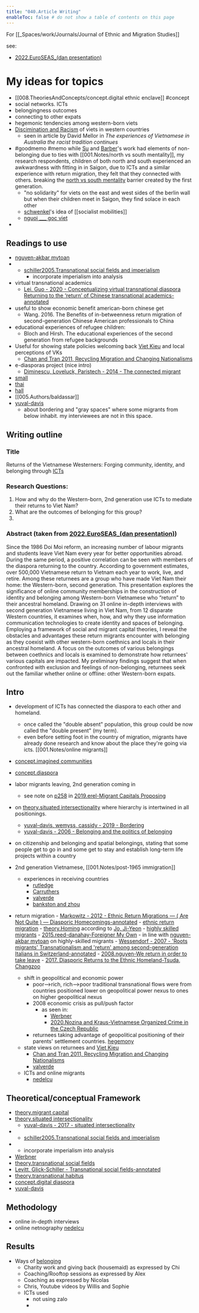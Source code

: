 ```yaml
---
title: "040.Article Writing"
enableToc: false # do not show a table of contents on this page
---
```


For [[_Spaces/work/Journals/Journal of Ethnic and Migration Studies]]

see: 
- [2022.EuroSEAS_(dan presentation)](_Spaces/work/Conferences/2022.EuroSEAS_(dan%20presentation).md)

# My ideas for topics
- [[008.TheoriesAndConcepts/concept.digital ethnic enclave]] #concept 
- social networks. ICTs
- belongingness outcomes
- connecting to other expats
- hegemonic tendencies among western-born viets
- [Discimination and Racism](001.Notes/Discimination%20and%20Racism.md) of viets in western countries
	- seen in article by David Mellor in *The experiences of Vietnamese in Australia the racist tradition continues*
- #goodmemo #memo while [Su](005.Authors/Su.md) and [Barber](005.Authors/Barber.md)'s work had elements of non-belonging due to ties with [[001.Notes/north vs south mentality]], my research respondents, children of both north and south experienced an awkwardness with fitting in in Saigon, due to ICTs and a similar experience with return migration, they felt that they connected with others. breaking the [north vs south mentality](001.Notes/north%20vs%20south%20mentality.md) barrier created by the first generation.
	- "no solidarity" for viets on the east and west sides of the berlin wall but when their children meet in Saigon, they find solace in each other
	- [schwenkel](005.Authors/schwenkel.md)'s idea of [[socialist mobilities]] 
	- [nguoi ___ goc viet](001.Notes/nguoi%20___%20goc%20viet.md)
- 

## Readings to use
- [nguyen-akbar mytoan](005.Authors/nguyen-akbar%20mytoan.md)
- - [schiller2005.Transnational social fields and imperialism](002.LiteratureNotes/schiller2005.Transnational%20social%20fields%20and%20imperialism.md)
	- incorporate imperialism into analysis
- virtual transnational academics
	- [Lei, Guo - 2020 - Conceptualizing virtual transnational diaspora Returning to the ‘return’ of Chinese transnational academics-annotated](002.LiteratureNotes/Lei,%20Guo%20-%202020%20-%20Conceptualizing%20virtual%20transnational%20diaspora%20Returning%20to%20the%20‘return’%20of%20Chinese%20transnational%20academics-annotated.md)
- useful to show economic benefit american-born chinese get
	- Wang. 2016. The Benefits of in-betweenness return migration of second-generation Chinese American professionals to China
- educational experiences of refugee children: 
	- Bloch and Hirsh. The educational experiences of the second generation from refugee backgrounds
- Useful for showing state policies welcoming back [Viet Kieu](001.Notes/Viet%20Kieu.md) and local perceptions of VKs
	- [Chan and Tran 2011, Recycling Migration and Changing Nationalisms](002.LiteratureNotes/Chan%20and%20Tran%202011,%20Recycling%20Migration%20and%20Changing%20Nationalisms.md)
- e-diasporas project (nice intro)
	- [Diminescu, Loveluck, Paristech - 2014 - The connected migrant](002.LiteratureNotes/Diminescu,%20Loveluck,%20Paristech%20-%202014%20-%20The%20connected%20migrant.md)
- [small](005.Authors/small.md)
- [thai](005.Authors/thai.md)
- [hall](005.Authors/hall.md)
- [[005.Authors/baldassar]]
- [yuval-davis](005.Authors/yuval-davis.md)
	- about bordering and "gray spaces" where some migrants from below inhabit. my interviewees are not in this space.

## Writing outline

### Title 
Returns of the Vietnamese Westerners: Forging community, identity, and belonging through [ICTs](009.Themes/Identity%20and%20Belonging/theme.ICTs%20and%20Belonging.md)

### Research Questions:
1. How and why do the Western-born, 2nd generation use ICTs to mediate their returns to Viet Nam?
2. What are the outcomes of belonging for this group?
3. 

### Abstract (taken from [2022.EuroSEAS_(dan presentation)](_Spaces/work/Conferences/2022.EuroSEAS_(dan%20presentation).md))

Since the 1986 Doi Moi reform, an increasing number of labour migrants and students leave Viet Nam every year for better opportunities abroad. During the same period, a positive correlation can be seen with members of the diaspora returning to the country. According to government estimates, over 500,000 Vietnamese return to Vietnam each year to work, live, and retire. Among these returnees are a group who have made Viet Nam their home: the Western-born, second generation. This presentation explores the significance of online community memberships in the construction of identity and belonging among Western-born Vietnamese who “return” to their ancestral homeland. Drawing on 31 online in-depth interviews with second generation Vietnamese living in Viet Nam, from 12 disparate Western countries, it examines when, how, and why they use information communication technologies to create identity and spaces of belonging. Employing a framework of social and migrant capital theories, I reveal the obstacles and advantages these return migrants encounter with belonging as they coexist with other western-born coethnics and locals in their ancestral homeland. A focus on the outcomes of various belongings between coethnics and locals is examined to demonstrate how returnees' various capitals are impacted. My preliminary findings suggest that when confronted with exclusion and feelings of non-belonging, returnees seek out the familiar whether online or offline: other Western-born expats.



## Intro
- development of ICTs has connected the diaspora to each other and homeland. 
	- once called the "double absent" population, this group could be now called the "double present" (my term). 
	- even before setting foot in the country of migration, migrants have already done research and know about the place they're going via icts. [[001.Notes/online migrants]]
- [concept.imagined communities](008.TheoriesAndConcepts/concept.imagined%20communities.md)
- [concept.diaspora](008.TheoriesAndConcepts/concept.diaspora.md)
- labor migrants leaving, 2nd generation coming in
	- see note on [p258](002.LiteratureNotes/2019.erel-Migrant%20Capitals%20Proposing.md#p258) in [2019.erel-Migrant Capitals Proposing](002.LiteratureNotes/2019.erel-Migrant%20Capitals%20Proposing.md)
- on [theory.situated intersectionality](008.TheoriesAndConcepts/theory.situated%20intersectionality.md) where hierarchy is intertwined in all positionings. 
	- [yuval-davis, wemyss, cassidy - 2019 - Bordering](002.LiteratureNotes/yuval-davis,%20wemyss,%20cassidy%20-%202019%20-%20Bordering.md)
	- [yuval-davis - 2006 - Belonging and the politics of belonging](002.LiteratureNotes/yuval-davis%20-%202006%20-%20Belonging%20and%20the%20politics%20of%20belonging.md)
- on citizenship and belonging and spatial belongings, stating that some people get to go in and some get to stay and establish long-term life projects within a country
	
- 2nd generation Vietnamese, [[001.Notes/post-1965 immigration]]
	- experiences in receiving countries
		- [rutledge](005.Authors/rutledge.md)
		- [Carruthers](005.Authors/Carruthers.md)
		- [valverde](005.Authors/valverde.md)
		- [bankston and zhou](005.Authors/bankston%20and%20zhou.md)
- return migration
		- [Markowitz - 2012 - Ethnic Return Migrations — ( Are Not Quite ) — Diasporic Homecomings-annotated](Attachments/PDFs/Markowitz%20-%202012%20-%20Ethnic%20Return%20Migrations%20—%20(%20Are%20Not%20Quite%20)%20—%20Diasporic%20Homecomings-annotated.pdf)
		- [ethnic return migration](001.Notes/ethnic%20return%20migration.md)
		- [theory.Homing](008.TheoriesAndConcepts/theory.Homing.md) according to [Jo, Ji-Yeon](005.Authors/Jo,%20Ji-Yeon.md)
		- [highly skilled migrants](001.Notes/highly%20skilled%20migrants.md)
		- [2015.reed-danahay-Foreigner My Own](002.LiteratureNotes/2015.reed-danahay-Foreigner%20My%20Own.md)
		- in line with [nguyen-akbar mytoan](005.Authors/nguyen-akbar%20mytoan.md) on highly-skilled migrants
		- [Wessendorf - 2007 - 'Roots migrants' Transnationalism and 'return' among second-generation Italians in Switzerland-annotated](Attachments/PDFs/Wessendorf%20-%202007%20-%20'Roots%20migrants'%20Transnationalism%20and%20'return'%20among%20second-generation%20Italians%20in%20Switzerland-annotated.pdf)
		- [2008.nguyen-We return in order to take leave](002.LiteratureNotes/2008.nguyen-We%20return%20in%20order%20to%20take%20leave.md)
		- [2017. Diasporic Returns to the Ethnic Homeland-Tsuda, Changzoo](002.LiteratureNotes/2017.%20Diasporic%20Returns%20to%20the%20Ethnic%20Homeland-Tsuda,%20Changzoo.md)
	- shift in geopolitical and economic power 
		- poor-->rich, rich-->poor traditional transnational flows were from countries positioned lower on geopolitical power nexus to ones on higher geopolitical nexus
		- 2008 economic crisis as pull/push factor 
			- as seen in:
				- [Werbner](005.Authors/Werbner.md)
				- [2020.Nozina and Kraus-Vietnamese Organized Crime in the Czech Republic](002.LiteratureNotes/2020.Nozina%20and%20Kraus-Vietnamese%20Organized%20Crime%20in%20the%20Czech%20Republic.md)
		- returnees taking advantage of geopolitical positioning of their parents' settlement countries. [hegemony](001.Notes/hegemony.md)
	- state views on returnees and [Viet Kieu](001.Notes/Viet%20Kieu.md)
		- [Chan and Tran 2011, Recycling Migration and Changing Nationalisms](002.LiteratureNotes/Chan%20and%20Tran%202011,%20Recycling%20Migration%20and%20Changing%20Nationalisms.md)
		- [valverde](005.Authors/valverde.md) 
	- ICTs and online migrants
		- [nedelcu](005.Authors/nedelcu.md)

## Theoretical/conceptual Framework
- [theory.migrant capital](008.TheoriesAndConcepts/theory.migrant%20capital.md)
- [theory.situated intersectionality](008.TheoriesAndConcepts/theory.situated%20intersectionality.md)
	- [yuval-davis - 2017 - situated intersectionality](002.LiteratureNotes/yuval-davis%20-%202017%20-%20situated%20intersectionality.md)
- - [schiller2005.Transnational social fields and imperialism](002.LiteratureNotes/schiller2005.Transnational%20social%20fields%20and%20imperialism.md)
- 
	- incorporate imperialism into analysis
- [Werbner](005.Authors/Werbner.md)
- [theory.transnational social fields](008.TheoriesAndConcepts/theory.transnational%20social%20fields.md)
- [Levitt, Glick-Schiller - Transnational social fields-annotated](002.LiteratureNotes/Levitt,%20Glick-Schiller%20-%20Transnational%20social%20fields-annotated.md)
- [theory.transnational habitus](008.TheoriesAndConcepts/theory.transnational%20habitus.md)
- [concept.digital diaspora](008.TheoriesAndConcepts/concept.digital%20diaspora.md)
- [yuval-davis](005.Authors/yuval-davis.md)

## Methodology
- online in-depth interviews
- online netnography [nedelcu](005.Authors/nedelcu.md)

## Results
- Ways of [belonging](<[belonging](001.Notes/belonging.md)>)
	- Charity work and giving back (housemaid) as expressed by Chi
	- Coaching/Rooftop sessions as expressed by Alex
	- Coaching as expressed by Nicolas
	- Chris, Youtube videos by Willis and Sophie
	- ICTs used
		- not using zalo
		- 
